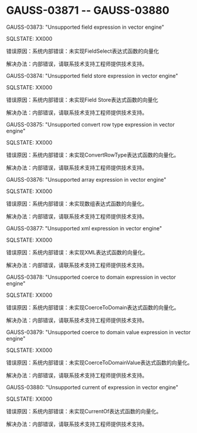 # GAUSS-03871 -- GAUSS-03880<a name="ZH-CN_TOPIC_0302073716"></a>

GAUSS-03873: "Unsupported field expression in vector engine"

SQLSTATE: XX000

错误原因：系统内部错误：未实现FieldSelect表达式函数的向量化

解决办法：内部错误，请联系技术支持工程师提供技术支持。

GAUSS-03874: "Unsupported field store expression in vector engine"

SQLSTATE: XX000

错误原因：系统内部错误：未实现Field Store表达式函数的向量化

解决办法：内部错误，请联系技术支持工程师提供技术支持。

GAUSS-03875: "Unsupported convert row type expression in vector engine"

SQLSTATE: XX000

错误原因：系统内部错误：未实现ConvertRowType表达式函数的向量化。

解决办法：内部错误，请联系技术支持工程师提供技术支持。

GAUSS-03876: "Unsupported array expression in vector engine"

SQLSTATE: XX000

错误原因：系统内部错误：未实现数组表达式函数的向量化。

解决办法：内部错误，请联系技术支持工程师提供技术支持。

GAUSS-03877: "Unsupported xml expression in vector engine"

SQLSTATE: XX000

错误原因：系统内部错误：未实现XML表达式函数的向量化。

解决办法：内部错误，请联系技术支持工程师提供技术支持。

GAUSS-03878: "Unsupported coerce to domain expression in vector engine"

SQLSTATE: XX000

错误原因：系统内部错误：未实现CoerceToDomain表达式函数的向量化。

解决办法：内部错误，请联系技术支持工程师提供技术支持。

GAUSS-03879: "Unsupported coerce to domain value expression in vector engine"

SQLSTATE: XX000

错误原因：系统内部错误：未实现CoerceToDomainValue表达式函数的向量化。

解决办法：内部错误，请联系技术支持工程师提供技术支持。

GAUSS-03880: "Unsupported current of expression in vector engine"

SQLSTATE: XX000

错误原因：系统内部错误：未实现CurrentOf表达式函数的向量化。

解决办法：内部错误，请联系技术支持工程师提供技术支持。
